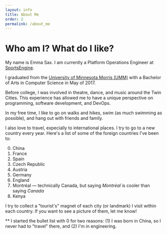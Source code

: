 ```yaml
---
layout: info
title: About Me
order: 2
permalink: /about_me
---
```


# Who am I? What do I like?

My name is Emma Sax. I am currently a Platform Operations Engineer at [SportsEngine](https://www.sportsengine.com/solutions/).

I graduated from the [University of Minnesota Morris (UMM)](https://www4.morris.umn.edu/) with a Bachelor of Arts in Computer Science in May of 2017.

Before college, I was involved in theatre, dance, and music around the Twin Cities. This experience has allowed me to have a unique perspective on programming, software development, and DevOps.

In my free time, I like to go on walks and hikes, swim (as much swimming as possible), and hang out with friends and family.

I also love to travel, expecially to international places. I try to go to a new country every year. Here's a list of some of the foreign countries I've been to:

<ol start="0">
  <li>China</li>
  <li>France</li>
  <li>Spain</li>
  <li>Czech Republic</li>
  <li>Austria</li>
  <li>Germany</li>
  <li>England</li>
  <li>Montréal — technically Canada, but saying <i>Montréal</i> is cooler than saying <i>Canada</i></li>
  <li>Kenya</li>
</ol>

I try to collect a "tourist's" magnet of each city (or landmark) I visit within each country. If you want to see a picture of them, let me know!

** I started the bullet list with 0 for two reasons: (1) I was born in China, so I never had to "travel" there, and (2) I'm in engineering.
